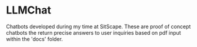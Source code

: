 # LLMChat
Chatbots developed during my time at SitScape. These are proof of concept chatbots the return precise answers to user inquiries based on pdf input within the 'docs' folder.
